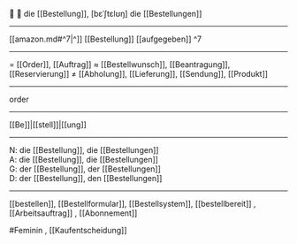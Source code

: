 🔵 💼 die [[Bestellung]], [bɛˈʃtɛlʊŋ]
die [[Bestellungen]]

---
[[amazon.md#^7|^]] [[Bestellung]] [[aufgegeben]] ^7


---
= [[Order]], [[Auftrag]]
≈ [[Bestellwunsch]], [[Beantragung]], [[Reservierung]]
≠ [[Abholung]], [[Lieferung]], [[Sendung]], [[Produkt]]

---
order

---
[[Be]]|[[stell]]|[[ung]]

---
N: die [[Bestellung]], die [[Bestellungen]]  
A: die [[Bestellung]], die [[Bestellungen]]  
G: der [[Bestellung]], der [[Bestellungen]]  
D: der [[Bestellung]], den [[Bestellungen]]  

---
[[bestellen]], [[Bestellformular]], [[Bestellsystem]], [[bestellbereit]]
, [[Arbeitsauftrag]]
, [[Abonnement]]

#Feminin , [[Kaufentscheidung]]